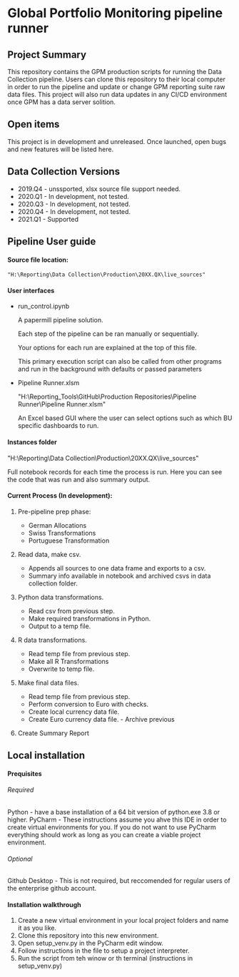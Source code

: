 # Global Portfolio Monitoring pipeline runner


## Project Summary
This repository contains the GPM production scripts for running the Data Collection pipeline. Users can clone this repository to their local computer in order to run the pipeline and update or change GPM reporting suite raw data files. This project will also run data updates in any CI/CD environment once GPM has a data server solition.
    
    
## Open items
This project is in development and unreleased. Once launched, open bugs and new features will be listed here.


## Data Collection Versions
    
- 2019.Q4 - unssported, xlsx source file support needed.
- 2020.Q1 - In development, not tested.
- 2020.Q3 - In development, not tested.
- 2020.Q4 - In development, not tested.
- 2021.Q1 - Supported

## Pipeline User guide

#### Source file location:

    "H:\Reporting\Data Collection\Production\20XX.QX\live_sources"

#### User interfaces

- run_control.ipynb 
  
    A papermill pipeline solution.
  
    Each step of the pipeline can be ran manually or sequentially. 
  
    Your options for each run are explained at the top of this file. 
    
    This primary execution script can also be called from other programs and run in the background with defaults or passed parameters
  

- Pipeline Runner.xlsm

    "H:\Reporting\_Tools\GitHub\Production Repositories\Pipeline Runner\Pipeline Runner.xlsm"
   
    An Excel based GUI where the user can select options such as which BU specific dashboards to run.
        

#### Instances folder
  
  "H:\Reporting\Data Collection\Production\20XX.QX\live_sources" 
  
  Full notebook records for each time the process is run. Here you can see the code that was run and also summary output. 
                
#### Current Process (In development):

1. Pre-pipeline prep phase:
    - German Allocations
    - Swiss Transformations
    - Portuguese Transformation
    
2. Read data, make csv.
   - Appends all sources to one data frame and exports to a csv.
    - Summary info available in notebook and archived csvs in data collection folder.
3. Python data transformations.
    - Read csv from previous step.
    - Make required transformations in Python.
    - Output to a temp file.
4. R data transformations.
    - Read temp file from previous step.
    - Make all R Transformations
    - Overwrite to temp file.
5. Make final data files.
    - Read temp file from previous step.
    - Perform conversion to Euro with checks.
    - Create local currency data file.
    - Create Euro currency data file. - Archive previous
6. Create Summary Report


## Local installation

#### Prequisites

###### Required
Python - have a base installation of a 64 bit version of python.exe 3.8 or higher.
PyCharm - These instructions assume you ahve this IDE in order to create virtual environments for you. If you do not want to use PyCharm everything should work as long as you can create a viable project environment.
    
###### Optional
Github Desktop - This is not required, but reccomended for regular users of the enterprise github account.

#### Installation walkthrough

1. Create a new virtual environment in your local project folders and name it as you like.
2. Clone this repository into this new environment.
3. Open setup_venv.py in the PyCharm edit window.
4. Follow instructions in the file to setup a project interpreter.
5. Run the script from teh winow or th terminal (instructions in setup_venv.py)
